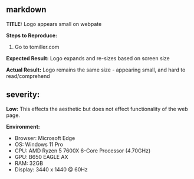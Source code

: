 ## markdown

**TITLE:** Logo appears small on webpate

**Steps to Reproduce:**
1. Go to tomiller.com

**Expected Result:**
Logo expands and re-sizes based on screen size

**Actual Result:**
Logo remains the same size - appearing small, and hard to read/comprehend

## severity: 
**Low:** 
This effects the aesthetic but does not effect functionality of the web page.

**Environment:**
- Browser: Microsoft Edge
- OS: Windows 11 Pro
- CPU: AMD Ryzen 5 7600X 6-Core Processor (4.70GHz)
- GPU: B650 EAGLE AX
- RAM: 32GB
- Display: 3440 x 1440 @ 60Hz
